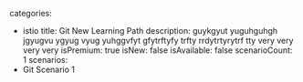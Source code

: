 categories:
  - istio
title: Git New Learning Path
description: guykgyut yuguhguhgh jgyugvu ygyug vyug yuhggvfyt gfytrftyfy trfty rrdytrtyrytrf tty very very very very
isPremium: true
isNew: false
isAvailable: false
scenarioCount: 1
scenarios:
  - Git Scenario 1
